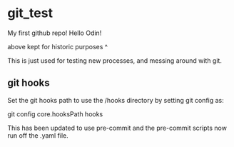 # git_test
My first github repo!
Hello Odin!

above kept for historic purposes ^

This is just used for testing new processes, and messing around with git.

## git hooks

Set the git hooks path to use the /hooks directory by setting git config as:

 git config core.hooksPath hooks

 This has been updated to use pre-commit and the pre-commit scripts now run off the .yaml file.
